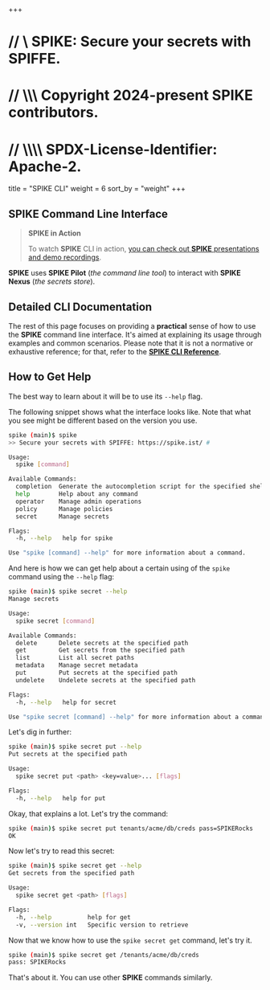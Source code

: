 +++
# //    \\ SPIKE: Secure your secrets with SPIFFE.
# //  \\\\\ Copyright 2024-present SPIKE contributors.
# // \\\\\\\ SPDX-License-Identifier: Apache-2.

title = "SPIKE CLI"
weight = 6
sort_by = "weight"
+++

## SPIKE Command Line Interface

> **SPIKE in Action**
>
> To watch **SPIKE** CLI in action, [you can check out **SPIKE** presentations
and demo recordings][demos].

**SPIKE** uses **SPIKE Pilot** (*the command line tool*) to interact with
**SPIKE Nexus** (*the secrets store*).

## Detailed CLI Documentation

The rest of this page focuses on providing a **practical** sense of how to use 
the **SPIKE** command line interface. It's aimed at explaining its usage through 
examples and common scenarios. Please note that it is not a normative or 
exhaustive reference; for that, refer to the 
[**SPIKE CLI Reference**][cli-list].

[cli-list]: @/getting-started/commands/_index.md "SPIKE Command Index"

## How to Get Help

The best way to learn about it will be to use its `--help` flag.

The following snippet shows what the interface looks like. Note that what you 
see might be different based on the version you use.

```bash
spike (main)$ spike
>> Secure your secrets with SPIFFE: https://spike.ist/ #

Usage:
  spike [command]

Available Commands:
  completion  Generate the autocompletion script for the specified shell
  help        Help about any command
  operator    Manage admin operations
  policy      Manage policies
  secret      Manage secrets

Flags:
  -h, --help   help for spike

Use "spike [command] --help" for more information about a command.
```

And here is how we can get help about a certain using of the `spike` command
using the `--help` flag:

```bash
spike (main)$ spike secret --help
Manage secrets

Usage:
  spike secret [command]

Available Commands:
  delete      Delete secrets at the specified path
  get         Get secrets from the specified path
  list        List all secret paths
  metadata    Manage secret metadata
  put         Put secrets at the specified path
  undelete    Undelete secrets at the specified path

Flags:
  -h, --help   help for secret

Use "spike secret [command] --help" for more information about a command.
```

Let's dig in further:

```bash
spike (main)$ spike secret put --help
Put secrets at the specified path

Usage:
  spike secret put <path> <key=value>... [flags]

Flags:
  -h, --help   help for put
```

Okay, that explains a lot. Let's try the command:

```bash
spike (main)$ spike secret put tenants/acme/db/creds pass=SPIKERocks
OK
```

Now let's try to read this secret:

```bash
spike (main)$ spike secret get --help
Get secrets from the specified path

Usage:
  spike secret get <path> [flags]

Flags:
  -h, --help          help for get
  -v, --version int   Specific version to retrieve
```

Now that we know how to use the `spike secret get` command, let's try it.

```bash
spike (main)$ spike secret get /tenants/acme/db/creds
pass: SPIKERocks
```

That's about it. You can use other **SPIKE** commands similarly.

[demos]: @/community/presentations.md